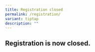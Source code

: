 ```yaml
---
title: Registration closed
permalink: /registration/
variant: tiptap
description: ""
---
```

<h2>Registration is now closed.</h2>
<p></p>